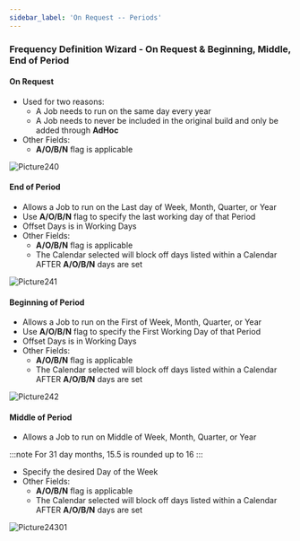 ```yaml
---
sidebar_label: 'On Request -- Periods'
---
```


### Frequency Definition Wizard - On Request & Beginning, Middle, End of Period

#### On Request

<!--
<audio controls="controls">
  <source type="audio/mp3" src="audiobasic/FrequencyDefinitionWizardOnRequest.mp3"></source>
  <p>Your browser does not support the audio element.</p>
</audio>
-->

* Used for two reasons:
  * A Job needs to run on the same day every year
  * A Job needs to never be included in the original build and only be added through **AdHoc**
* Other Fields:
  * **A/O/B/N** flag is applicable

![Picture240](/imgbasic/240.png)

#### End of Period

<!--
<audio controls="controls">
  <source type="audio/mp3" src="audiobasic/FrequencyDefinitionWizardEndofPeriod.mp3"></source>
  <p>Your browser does not support the audio element.</p>
</audio>
-->

* Allows a Job to run on the Last day of Week, Month, Quarter, or Year
* Use **A/O/B/N** flag to specify the last working day of that Period
* Offset Days is in Working Days
* Other Fields:
  * **A/O/B/N** flag is applicable
  * The Calendar selected will block off days listed within a Calendar AFTER **A/O/B/N** days are set

![Picture241](/imgbasic/241.png)

#### Beginning of Period

<!--
<audio controls="controls">
  <source type="audio/mp3" src="audiobasic/FrequencyDefinitionWizardBegofPeriod.mp3"></source>
  <p>Your browser does not support the audio element.</p>
</audio>
-->


* Allows a Job to run on the First of Week, Month, Quarter, or Year
* Use **A/O/B/N** flag to specify the First Working Day of that Period
* Offset Days is in Working Days
* Other Fields:
  * **A/O/B/N** flag is applicable
  * The Calendar selected will block off days listed within a Calendar AFTER **A/O/B/N** days are set

![Picture242](/imgbasic/242.png)

#### Middle of Period

<!--
<audio controls="controls">
  <source type="audio/mp3" src="audiobasic/FrequencyDefinitionWizardMidofPeriod.mp3"></source>
  <p>Your browser does not support the audio element.</p>
</audio>
-->

* Allows a Job to run on Middle of Week, Month, Quarter, or Year

:::note
For 31 day months, 15.5 is rounded up to 16
:::  
  * Specify the desired Day of the Week
* Other Fields:
  * **A/O/B/N** flag is applicable
  * The Calendar selected will block off days listed within a Calendar AFTER **A/O/B/N** days are set

![Picture24301](/imgbasic/24301.png)